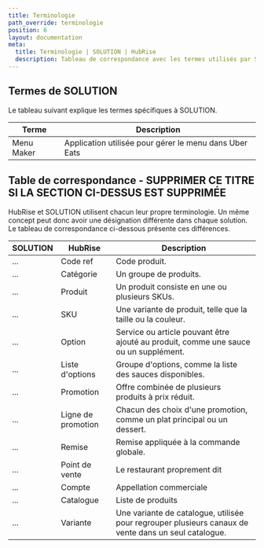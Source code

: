 ```yaml
---
title: Terminologie
path_override: terminologie
position: 6
layout: documentation
meta:
  title: Terminologie | SOLUTION | HubRise
  description: Tableau de correspondance avec les termes utilisés par SOLUTION et ceux utilisés dans HubRise pour le même concept. Connectez vos applications et synchronisez vos données.
---
```


## Termes de SOLUTION

Le tableau suivant explique les termes spécifiques à SOLUTION.

| Terme      | Description                                            |
| ---------- | ------------------------------------------------------ |
| Menu Maker | Application utilisée pour gérer le menu dans Uber Eats |

## Table de correspondance - SUPPRIMER CE TITRE SI LA SECTION CI-DESSUS EST SUPPRIMÉE

HubRise et SOLUTION utilisent chacun leur propre terminologie. Un même concept peut donc avoir une désignation différente dans chaque solution. Le tableau de correspondance ci-dessous présente ces différences.

| SOLUTION | HubRise            | Description                                                                                          |
| -------- | ------------------ | ---------------------------------------------------------------------------------------------------- |
| ...      | Code ref           | Code produit.                                                                                        |
| ...      | Catégorie          | Un groupe de produits.                                                                               |
| ...      | Produit            | Un produit consiste en une ou plusieurs SKUs.                                                        |
| ...      | SKU                | Une variante de produit, telle que la taille ou la couleur.                                          |
| ...      | Option             | Service ou article pouvant être ajouté au produit, comme une sauce ou un supplément.                 |
| ...      | Liste d'options    | Groupe d'options, comme la liste des sauces disponibles.                                             |
| ...      | Promotion          | Offre combinée de plusieurs produits à prix réduit.                                                  |
| ...      | Ligne de promotion | Chacun des choix d'une promotion, comme un plat principal ou un dessert.                             |
| ...      | Remise             | Remise appliquée à la commande globale.                                                              |
| ...      | Point de vente     | Le restaurant proprement dit                                                                         |
| ...      | Compte             | Appellation commerciale                                                                              |
| ...      | Catalogue          | Liste de produits                                                                                    |
| ...      | Variante           | Une variante de catalogue, utilisée pour regrouper plusieurs canaux de vente dans un seul catalogue. |
